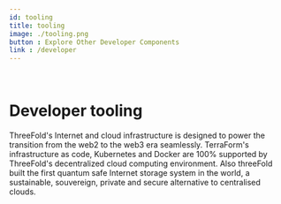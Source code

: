 ```yaml
---
id: tooling
title: tooling
image: ./tooling.png
button : Explore Other Developer Components
link : /developer
---
```

<br>

# Developer tooling

ThreeFold's Internet and cloud infrastructure is designed to power the transition from the web2 to the web3 era seamlessly.
TerraForm's infrastructure as code, Kubernetes and Docker are 100% supported by ThreeFold's decentralized cloud computing environment.  Also threeFold built the first quantum safe Internet storage system in the world, a sustainable, souvereign, private and secure alternative to centralised clouds.
